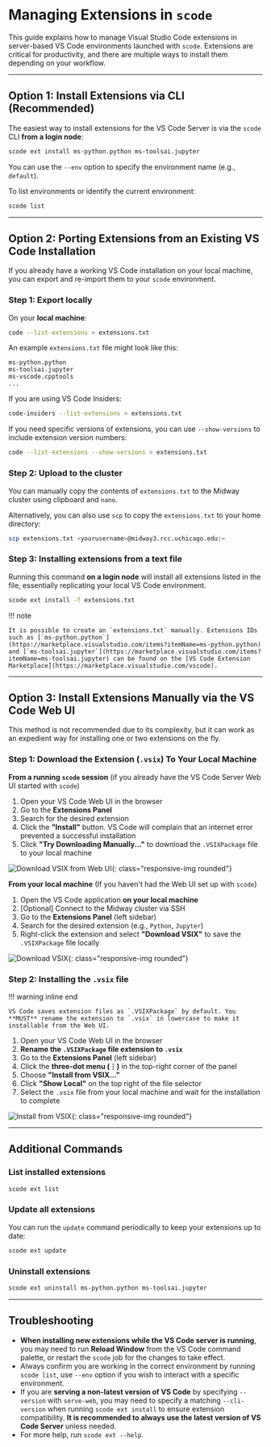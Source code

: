 # Managing Extensions in `scode`

This guide explains how to manage Visual Studio Code extensions in server-based VS Code environments launched with `scode`. Extensions are critical for productivity, and there are multiple ways to install them depending on your workflow.

---

## Option 1: Install Extensions via CLI (Recommended)

The easiest way to install extensions for the VS Code Server is via the `scode` CLI **from a login node**:

```bash
scode ext install ms-python.python ms-toolsai.jupyter
```

You can use the `--env` option to specify the environment name (e.g., `default`).

To list environments or identify the current environment:

```bash
scode list
```

---

## Option 2: Porting Extensions from an Existing VS Code Installation

If you already have a working VS Code installation on your local machine, you can export and re-import them to your `scode` environment.

### Step 1: Export locally

On your **local machine**:

```bash
code --list-extensions > extensions.txt
```

An example `extensions.txt` file might look like this:
```
ms-python.python
ms-toolsai.jupyter
ms-vscode.cpptools
...
```

If you are using VS Code Insiders:
```bash
code-insiders --list-extensions > extensions.txt
```

If you need specific versions of extensions, you can use `--show-versions` to include extension version numbers:

```bash
code --list-extensions --show-versions > extensions.txt
```

### Step 2: Upload to the cluster

You can manually copy the contents of `extensions.txt` to the Midway cluster using clipboard and `nano`.

Alternatively, you can also use `scp` to copy the `extensions.txt` to your home directory:

```bash
scp extensions.txt <yourusername>@midway3.rcc.uchicago.edu:~
```

### Step 3: Installing extensions from a text file

Running this command **on a login node** will install all extensions listed in the file, essentially replicating your local VS Code environment.

```bash
scode ext install -f extensions.txt
```

!!! note

    It is possible to create an `extensions.txt` manually. Extensions IDs such as [`ms-python.python`](https://marketplace.visualstudio.com/items?itemName=ms-python.python) and [`ms-toolsai.jupyter`](https://marketplace.visualstudio.com/items?itemName=ms-toolsai.jupyter) can be found on the [VS Code Extension Marketplace](https://marketplace.visualstudio.com/vscode).

---

## Option 3: Install Extensions Manually via the VS Code Web UI

This method is not recommended due to its complexity, but it can work as an expedient way for installing one or two extensions on the fly.

### Step 1: Download the Extension (`.vsix`) To Your Local Machine

**From a running `scode` session** (if you already have the VS Code Server Web UI started with `scode`)

1. Open your VS Code Web UI in the browser
2. Go to the **Extensions Panel**
3. Search for the desired extension
4. Click the **"Install"** button. VS Code will complain that an internet error prevented a successful installation
5. Click **"Try Downloading Manually..."** to download the `.VSIXPackage` file to your local machine

![Download VSIX from Web UI](./images/manual_download.png){: class="responsive-img rounded"}

**From your local machine** (If you haven't had the Web UI set up with `scode`)

1. Open the VS Code application **on your local machine**
2. [Optional] Connect to the Midway cluster via SSH
3. Go to the **Extensions Panel** (left sidebar)
4. Search for the desired extension (e.g., `Python`, `Jupyter`)
5. Right-click the extension and select **"Download VSIX"** to save the `.VSIXPackage` file locally

![Download VSIX](./images/download_vsix.png){: class="responsive-img rounded"}

### Step 2: Installing the `.vsix` file

!!! warning inline end

    VS Code saves extension files as `.VSIXPackage` by default. You **MUST** rename the extension to `.vsix` in lowercase to make it installable from the Web UI.

1. Open your VS Code Web UI in the browser
2. **Rename the `.VSIXPackage` file extension to `.vsix`**
3. Go to the **Extensions Panel** (left sidebar)
4. Click the **three-dot menu (⋮)** in the top-right corner of the panel
5. Choose **"Install from VSIX..."**
6. Click **"Show Local"** on the top right of the file selector
7. Select the `.vsix` file from your local machine and wait for the installation to complete

![Install from VSIX](./images/install_from_vsix.png){: class="responsive-img rounded"}

---

## Additional Commands

### List installed extensions

```bash
scode ext list
```

### Update all extensions

You can run the `update` command periodically to keep your extensions up to date:

```bash
scode ext update
```

### Uninstall extensions

```bash
scode ext uninstall ms-python.python ms-toolsai.jupyter
```

---

## Troubleshooting

- **When installing new extensions while the VS Code server is running**, you may need to run **Reload Window** from the VS Code command palette, or restart the `scode` job for the changes to take effect.
- Always confirm you are working in the correct environment by running `scode list`, use `--env` option if you wish to interact with a specific environment.
- If you are **serving a non-latest version of VS Code** by specifying `--version` with `serve-web`, you may need to specify a matching `--cli-version` when running `scode ext install` to ensure extension compatibility. **It is recommended to always use the latest version of VS Code Server** unless needed.
- For more help, run `scode ext --help`.
